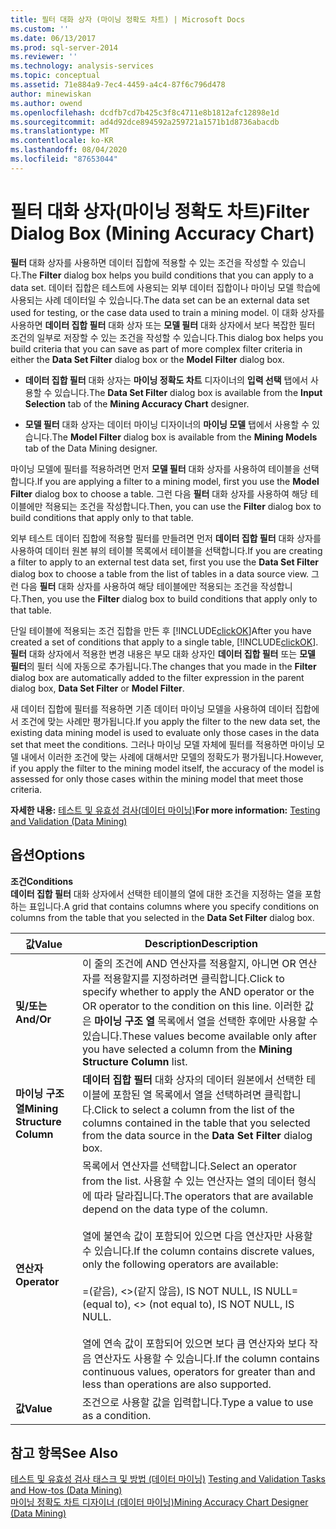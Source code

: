 ```yaml
---
title: 필터 대화 상자 (마이닝 정확도 차트) | Microsoft Docs
ms.custom: ''
ms.date: 06/13/2017
ms.prod: sql-server-2014
ms.reviewer: ''
ms.technology: analysis-services
ms.topic: conceptual
ms.assetid: 71e884a9-7ec4-4459-a4c4-87f6c796d478
author: minewiskan
ms.author: owend
ms.openlocfilehash: dcdfb7cd7b425c3f8c4711e8b1812afc12898e1d
ms.sourcegitcommit: ad4d92dce894592a259721a1571b1d8736abacdb
ms.translationtype: MT
ms.contentlocale: ko-KR
ms.lasthandoff: 08/04/2020
ms.locfileid: "87653044"
---
```

# <a name="filter-dialog-box-mining-accuracy-chart"></a><span data-ttu-id="c1902-102">필터 대화 상자(마이닝 정확도 차트)</span><span class="sxs-lookup"><span data-stu-id="c1902-102">Filter Dialog Box (Mining Accuracy Chart)</span></span>
  <span data-ttu-id="c1902-103">**필터** 대화 상자를 사용하면 데이터 집합에 적용할 수 있는 조건을 작성할 수 있습니다.</span><span class="sxs-lookup"><span data-stu-id="c1902-103">The **Filter** dialog box helps you build conditions that you can apply to a data set.</span></span> <span data-ttu-id="c1902-104">데이터 집합은 테스트에 사용되는 외부 데이터 집합이나 마이닝 모델 학습에 사용되는 사례 데이터일 수 있습니다.</span><span class="sxs-lookup"><span data-stu-id="c1902-104">The data set can be an external data set used for testing, or the case data used to train a mining model.</span></span> <span data-ttu-id="c1902-105">이 대화 상자를 사용하면 **데이터 집합 필터** 대화 상자 또는 **모델 필터** 대화 상자에서 보다 복잡한 필터 조건의 일부로 저장할 수 있는 조건을 작성할 수 있습니다.</span><span class="sxs-lookup"><span data-stu-id="c1902-105">This dialog box helps you build criteria that you can save as part of more complex filter criteria in either the **Data Set Filter** dialog box or the **Model Filter** dialog box.</span></span>  
  
-   <span data-ttu-id="c1902-106">**데이터 집합 필터** 대화 상자는 **마이닝 정확도 차트** 디자이너의 **입력 선택** 탭에서 사용할 수 있습니다.</span><span class="sxs-lookup"><span data-stu-id="c1902-106">The **Data Set Filter** dialog box is available from the **Input Selection** tab of the **Mining Accuracy Chart** designer.</span></span>  
  
-   <span data-ttu-id="c1902-107">**모델 필터** 대화 상자는 데이터 마이닝 디자이너의 **마이닝 모델** 탭에서 사용할 수 있습니다.</span><span class="sxs-lookup"><span data-stu-id="c1902-107">The **Model Filter** dialog box is available from the **Mining Models** tab of the Data Mining designer.</span></span>  
  
 <span data-ttu-id="c1902-108">마이닝 모델에 필터를 적용하려면 먼저 **모델 필터** 대화 상자를 사용하여 테이블을 선택합니다.</span><span class="sxs-lookup"><span data-stu-id="c1902-108">If you are applying a filter to a mining model, first you use the **Model Filter** dialog box to choose a table.</span></span> <span data-ttu-id="c1902-109">그런 다음 **필터** 대화 상자를 사용하여 해당 테이블에만 적용되는 조건을 작성합니다.</span><span class="sxs-lookup"><span data-stu-id="c1902-109">Then, you can use the **Filter** dialog box to build conditions that apply only to that table.</span></span>  
  
 <span data-ttu-id="c1902-110">외부 테스트 데이터 집합에 적용할 필터를 만들려면 먼저 **데이터 집합 필터** 대화 상자를 사용하여 데이터 원본 뷰의 테이블 목록에서 테이블을 선택합니다.</span><span class="sxs-lookup"><span data-stu-id="c1902-110">If you are creating a filter to apply to an external test data set, first you use the **Data Set Filter** dialog box to choose a table from the list of tables in a data source view.</span></span> <span data-ttu-id="c1902-111">그런 다음 **필터** 대화 상자를 사용하여 해당 테이블에만 적용되는 조건을 작성합니다.</span><span class="sxs-lookup"><span data-stu-id="c1902-111">Then, you use the **Filter** dialog box to build conditions that apply only to that table.</span></span>  
  
 <span data-ttu-id="c1902-112">단일 테이블에 적용되는 조건 집합을 만든 후 [!INCLUDE[clickOK](../includes/clickok-md.md)]</span><span class="sxs-lookup"><span data-stu-id="c1902-112">After you have created a set of conditions that apply to a single table, [!INCLUDE[clickOK](../includes/clickok-md.md)].</span></span> <span data-ttu-id="c1902-113">**필터** 대화 상자에서 적용한 변경 내용은 부모 대화 상자인 **데이터 집합 필터** 또는 **모델 필터**의 필터 식에 자동으로 추가됩니다.</span><span class="sxs-lookup"><span data-stu-id="c1902-113">The changes that you made in the **Filter** dialog box are automatically added to the filter expression in the parent dialog box, **Data Set Filter** or **Model Filter**.</span></span>  
  
 <span data-ttu-id="c1902-114">새 데이터 집합에 필터를 적용하면 기존 데이터 마이닝 모델을 사용하여 데이터 집합에서 조건에 맞는 사례만 평가됩니다.</span><span class="sxs-lookup"><span data-stu-id="c1902-114">If you apply the filter to the new data set, the existing data mining model is used to evaluate only those cases in the data set that meet the conditions.</span></span> <span data-ttu-id="c1902-115">그러나 마이닝 모델 자체에 필터를 적용하면 마이닝 모델 내에서 이러한 조건에 맞는 사례에 대해서만 모델의 정확도가 평가됩니다.</span><span class="sxs-lookup"><span data-stu-id="c1902-115">However, if you apply the filter to the mining model itself, the accuracy of the model is assessed for only those cases within the mining model that meet those criteria.</span></span>  
  
 <span data-ttu-id="c1902-116">**자세한 내용:** [테스트 및 유효성 검사&#40;데이터 마이닝&#41;](data-mining/testing-and-validation-data-mining.md)</span><span class="sxs-lookup"><span data-stu-id="c1902-116">**For more information:** [Testing and Validation &#40;Data Mining&#41;](data-mining/testing-and-validation-data-mining.md)</span></span>  
  
## <a name="options"></a><span data-ttu-id="c1902-117">옵션</span><span class="sxs-lookup"><span data-stu-id="c1902-117">Options</span></span>  
 <span data-ttu-id="c1902-118">**조건**</span><span class="sxs-lookup"><span data-stu-id="c1902-118">**Conditions**</span></span>  
 <span data-ttu-id="c1902-119">**데이터 집합 필터** 대화 상자에서 선택한 테이블의 열에 대한 조건을 지정하는 열을 포함하는 표입니다.</span><span class="sxs-lookup"><span data-stu-id="c1902-119">A grid that contains columns where you specify conditions on columns from the table that you selected in the **Data Set Filter** dialog box.</span></span>  
  
|<span data-ttu-id="c1902-120">값</span><span class="sxs-lookup"><span data-stu-id="c1902-120">Value</span></span>|<span data-ttu-id="c1902-121">Description</span><span class="sxs-lookup"><span data-stu-id="c1902-121">Description</span></span>|  
|-----------|-----------------|  
|<span data-ttu-id="c1902-122">**및/또는**</span><span class="sxs-lookup"><span data-stu-id="c1902-122">**And/Or**</span></span>|<span data-ttu-id="c1902-123">이 줄의 조건에 AND 연산자를 적용할지, 아니면 OR 연산자를 적용할지를 지정하려면 클릭합니다.</span><span class="sxs-lookup"><span data-stu-id="c1902-123">Click to specify whether to apply the AND operator or the OR operator to the condition on this line.</span></span> <span data-ttu-id="c1902-124">이러한 값은 **마이닝 구조 열** 목록에서 열을 선택한 후에만 사용할 수 있습니다.</span><span class="sxs-lookup"><span data-stu-id="c1902-124">These values become available only after you have selected a column from the **Mining Structure Column** list.</span></span>|  
|<span data-ttu-id="c1902-125">**마이닝 구조 열**</span><span class="sxs-lookup"><span data-stu-id="c1902-125">**Mining Structure Column**</span></span>|<span data-ttu-id="c1902-126">**데이터 집합 필터** 대화 상자의 데이터 원본에서 선택한 테이블에 포함된 열 목록에서 열을 선택하려면 클릭합니다.</span><span class="sxs-lookup"><span data-stu-id="c1902-126">Click to select a column from the list of the columns contained in the table that you selected from the data source in the **Data Set Filter** dialog box.</span></span>|  
|<span data-ttu-id="c1902-127">**연산자**</span><span class="sxs-lookup"><span data-stu-id="c1902-127">**Operator**</span></span>|<span data-ttu-id="c1902-128">목록에서 연산자를 선택합니다.</span><span class="sxs-lookup"><span data-stu-id="c1902-128">Select an operator from the list.</span></span> <span data-ttu-id="c1902-129">사용할 수 있는 연산자는 열의 데이터 형식에 따라 달라집니다.</span><span class="sxs-lookup"><span data-stu-id="c1902-129">The operators that are available depend on the data type of the column.</span></span><br /><br /> <span data-ttu-id="c1902-130">열에 불연속 값이 포함되어 있으면 다음 연산자만 사용할 수 있습니다.</span><span class="sxs-lookup"><span data-stu-id="c1902-130">If the column contains discrete values, only the following operators are available:</span></span><br /><br /> <span data-ttu-id="c1902-131">=(같음), <>(같지 않음), IS NOT NULL, IS NULL</span><span class="sxs-lookup"><span data-stu-id="c1902-131">= (equal to), <> (not equal to), IS NOT NULL, IS NULL.</span></span><br /><br /> <span data-ttu-id="c1902-132">열에 연속 값이 포함되어 있으면 보다 큼 연산자와 보다 작음 연산자도 사용할 수 있습니다.</span><span class="sxs-lookup"><span data-stu-id="c1902-132">If the column contains continuous values, operators for greater than and less than operations are also supported.</span></span>|  
|<span data-ttu-id="c1902-133">**값**</span><span class="sxs-lookup"><span data-stu-id="c1902-133">**Value**</span></span>|<span data-ttu-id="c1902-134">조건으로 사용할 값을 입력합니다.</span><span class="sxs-lookup"><span data-stu-id="c1902-134">Type a value to use as a condition.</span></span>|  
  
## <a name="see-also"></a><span data-ttu-id="c1902-135">참고 항목</span><span class="sxs-lookup"><span data-stu-id="c1902-135">See Also</span></span>  
 <span data-ttu-id="c1902-136">[테스트 및 유효성 검사 태스크 및 방법 &#40;데이터 마이닝&#41;](data-mining/testing-and-validation-tasks-and-how-tos-data-mining.md) </span><span class="sxs-lookup"><span data-stu-id="c1902-136">[Testing and Validation Tasks and How-tos &#40;Data Mining&#41;](data-mining/testing-and-validation-tasks-and-how-tos-data-mining.md) </span></span>  
 [<span data-ttu-id="c1902-137">마이닝 정확도 차트 디자이너 &#40;데이터 마이닝&#41;</span><span class="sxs-lookup"><span data-stu-id="c1902-137">Mining Accuracy Chart Designer &#40;Data Mining&#41;</span></span>](mining-accuracy-chart-designer-data-mining.md)  
  
  
